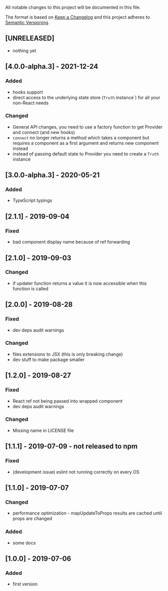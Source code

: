 All notable changes to this project will be documented in this file.

The format is based on [Keep a Changelog](http://keepachangelog.com/en/1.0.0/)
and this project adheres to [Semantic Versioning](http://semver.org/spec/v2.0.0.html).

## [UNRELEASED]
- nothing yet

## [4.0.0-alpha.3] - 2021-12-24
### Added
- hooks support
- direct access to the underlying state store (`Truth` instance`) for all your non-React needs
### Changed
- General API changes, you need to use a factory function to get Provider and connect (and new hooks)
- `connect` no longer returns a method which takes a component but requires a component as a first argument and returns
new component instead
- instead of passing default state to Provider you need to create a `Truth` instance

## [3.0.0-alpha.3] - 2020-05-21
### Added
- TypeScript typings

## [2.1.1] - 2019-09-04
### Fixed
- bad component display name because of ref forwarding

## [2.1.0] - 2019-09-03
### Changed
- if updater function returns a value it is now accessible when this function is called

## [2.0.0] - 2019-08-28
### Fixed
- dev deps audit warnings
### Changed
- files extensions to JSX (this is only breaking change)
- dev stuff to make package smaller

## [1.2.0] - 2019-08-27
### Fixed
- React ref not being passed into wrapped component
- dev deps audit warnings
### Changed
- Missing name in LICENSE file

## [1.1.1] - 2019-07-09 - not released to npm
### Fixed
- (development issue) eslint not running correctly on every OS

## [1.1.0] - 2019-07-07
### Changed
- performance optimization - mapUpdateToProps results are cached until props are changed
### Added
- some docs

## [1.0.0] - 2019-07-06
### Added
- first version
